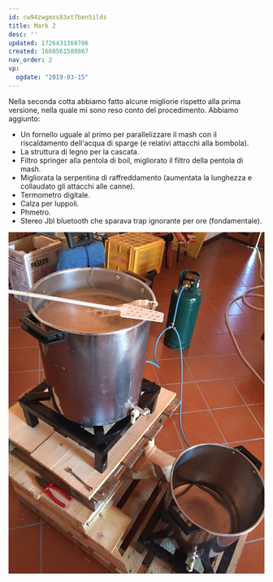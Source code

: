 ```yaml
---
id: cw94zwgmxs83xt7ben5ilds
title: Mark 2
desc: ''
updated: 1726431368706
created: 1688561508867
nav_order: 2
vp:
  ogdate: "2019-03-15"
---
```

Nella seconda cotta abbiamo fatto alcune migliorie rispetto alla prima versione, nella quale mi sono reso conto del procedimento.
Abbiamo aggiunto:

- Un fornello uguale al primo per parallelizzare il mash con il riscaldamento dell'acqua di sparge (e relativi attacchi alla bombola).
- La struttura di legno per la cascata.
- Filtro springer alla pentola di boil, migliorato il filtro della pentola di mash.
- Migliorata la serpentina di raffreddamento (aumentata la lunghezza e collaudato gli attacchi alle canne).
- Termometro digitale.
- Calza per luppoli.
- Phmetro.
- Stereo Jbl bluetooth che sparava trap ignorante per ore (fondamentale).

![mark2](./assets/images/mark2.jpg)
